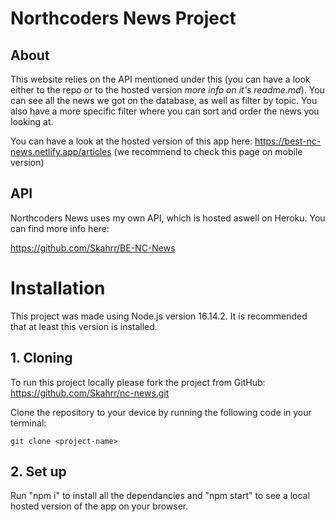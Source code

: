 # Northcoders News Project

## About

This website relies on the API mentioned under this (you can have a look either to the repo or to the hosted version *more info on it's readme.md*).
You can see all the news we got on the database, as well as filter by topic. You also have a more specific filter where you can sort and order the news you looking at.

You can have a look at the hosted version of this app here:
https://best-nc-news.netlify.app/articles (we recommend to check this page on mobile version)


## API

Northcoders News uses my own API, which is hosted aswell on Heroku. You can find more info here:

https://github.com/Skahrr/BE-NC-News

# Installation

This project was made using Node.js version 16.14.2. It is recommended that at least this version is installed.

## 1. Cloning

To run this project locally please fork the project from GitHub:
https://github.com/Skahrr/nc-news.git

Clone the repository to your device by running the following code in your terminal:

```
git clone <project-name>
```

## 2. Set up

Run "npm i" to install all the dependancies and "npm start" to see a local hosted version of the app on your browser.


